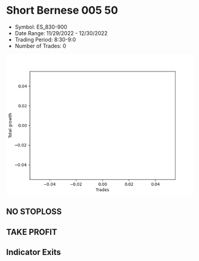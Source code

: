 # Short Bernese 005 50 
- Symbol: ES_830-900
- Date Range: 11/29/2022 - 12/30/2022
- Trading Period: 8:30-9:0
- Number of Trades: 0

![Plot](ShortBernese00550ES_830-900.png)
## NO STOPLOSS














## TAKE PROFIT











## Indicator Exits

